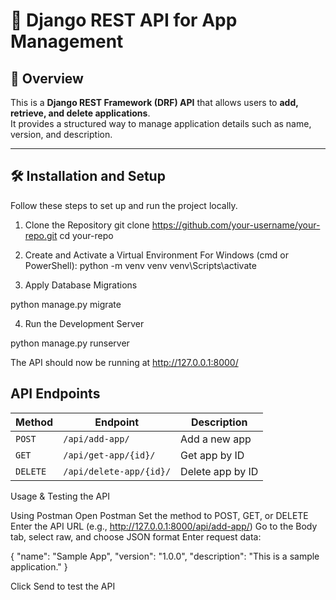 # 📌 Django REST API for App Management

## 🚀 Overview
This is a **Django REST Framework (DRF) API** that allows users to **add, retrieve, and delete applications**.  
It provides a structured way to manage application details such as name, version, and description.

---

## 🛠 Installation and Setup
Follow these steps to set up and run the project locally.

1. Clone the Repository
git clone https://github.com/your-username/your-repo.git
cd your-repo

2. Create and Activate a Virtual Environment
For Windows (cmd or PowerShell):
python -m venv venv
venv\Scripts\activate

3. Apply Database Migrations

  python manage.py migrate

4. Run the Development Server

  python manage.py runserver

The API should now be running at http://127.0.0.1:8000/

## API Endpoints

| Method  | Endpoint               | Description            |
|---------|------------------------|------------------------|
| `POST`  | `/api/add-app/`        | Add a new app          |
| `GET`   | `/api/get-app/{id}/`   | Get app by ID         |
| `DELETE`| `/api/delete-app/{id}/` | Delete app by ID      |


Usage & Testing the API

Using Postman
Open Postman
Set the method to POST, GET, or DELETE
Enter the API URL (e.g., http://127.0.0.1:8000/api/add-app/)
Go to the Body tab, select raw, and choose JSON format
Enter request data:

{
    "name": "Sample App",
    "version": "1.0.0",
    "description": "This is a sample application."
}

Click Send to test the API
